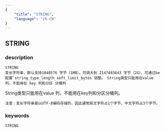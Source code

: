 ```yaml
---
{
    "title": "STRING",
    "language": "zh-CN"
}
---
```


<!-- 
Licensed to the Apache Software Foundation (ASF) under one
or more contributor license agreements.  See the NOTICE file
distributed with this work for additional information
regarding copyright ownership.  The ASF licenses this file
to you under the Apache License, Version 2.0 (the
"License"); you may not use this file except in compliance
with the License.  You may obtain a copy of the License at

  http://www.apache.org/licenses/LICENSE-2.0

Unless required by applicable law or agreed to in writing,
software distributed under the License is distributed on an
"AS IS" BASIS, WITHOUT WARRANTIES OR CONDITIONS OF ANY
KIND, either express or implied.  See the License for the
specific language governing permissions and limitations
under the License.
-->

## STRING
### description
    STRING
    变长字符串，默认支持1048576 字节（1MB），可调大到 2147483643 字节（2G），可通过be配置`string_type_length_soft_limit_bytes`调整。 String类型只能用在value 列，不能用在 key 列和分区 分桶列
 String类型只能用在value 列，不能用在key列和分区分桶列。
    
    注意：变长字符串是以UTF-8编码存储的，因此通常英文字符占1个字节，中文字符占3个字节。

### keywords

    STRING
